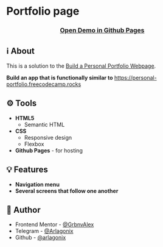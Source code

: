 # Portfolio page

<h3 align="center">
  <strong>
    <a href="https://arlagonix.github.io/projects/freecodecamp-portfolio-page">Open Demo in Github Pages</a>
  </strong>
</h3>

## ℹ️ About
  
This is a solution to the [Build a Personal Portfolio Webpage](https://www.freecodecamp.org/learn/2022/responsive-web-design/build-a-personal-portfolio-webpage-project/build-a-personal-portfolio-webpage).

**Build an app that is functionally similar to** https://personal-portfolio.freecodecamp.rocks

## ⚙️ Tools

* **HTML5**
  * Semantic HTML
* **CSS**
  * Responsive design
  * Flexbox
* **Github Pages** - for hosting

## 💡 Features

* **Navigation menu**
* **Several screens that follow one another**

## 👤 Author

* Frontend Mentor - [@GrbnvAlex](https://www.frontendmentor.io/profile/GrbnvAlex)
* Telegram - [@Arlagonix](https://t.me/Arlagonix)
* Github - [@arlagonix](https://github.com/arlagonix)
